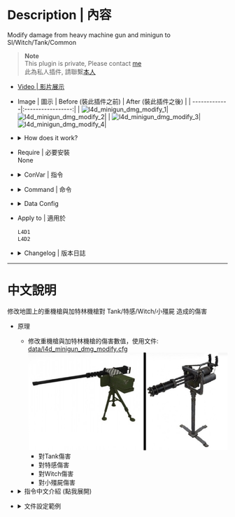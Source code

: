 # Description | 內容
Modify damage from heavy machine gun and minigun to SI/Witch/Tank/Common

> __Note__ <br/>
This plugin is private, Please contact [me](https://github.com/fbef0102/Game-Private_Plugin#私人插件列表-private-plugins-list)<br/>
此為私人插件, 請聯繫[本人](https://github.com/fbef0102/Game-Private_Plugin#私人插件列表-private-plugins-list)

* [Video | 影片展示](https://youtu.be/eNFcXMafLuQ)

* Image | 圖示
	| Before (裝此插件之前) | After (裝此插件之後) |
	| -------------|:-----------------:|
	| ![l4d_minigun_dmg_modify_1](image/l4d_minigun_dmg_modify_1.gif)|![l4d_minigun_dmg_modify_2](image/l4d_minigun_dmg_modify_2.gif)|
	| ![l4d_minigun_dmg_modify_3](image/l4d_minigun_dmg_modify_3.gif)|![l4d_minigun_dmg_modify_4](image/l4d_minigun_dmg_modify_4.gif)|

* <details><summary>How does it work?</summary>

	* Modify damage from heavy machine gun and minigun in [data/l4d_minigun_dmg_modify.cfg](data/l4d_minigun_dmg_modify.cfg)
		* To Special Infected
		* To Witch
		* To Tank
		* To Common Infected
</details>

* Require | 必要安裝
<br/>None

* <details><summary>ConVar | 指令</summary>

	* cfg/sourcemod/l4d_minigun_dmg_modify.cfg
		```php
		// 0=Plugin off, 1=Plugin on.
		l4d_minigun_dmg_modify_enable "1"
		```
</details>

* <details><summary>Command | 命令</summary>

	None
</details>

* <details><summary>Data Config</summary>
  
	* [data/l4d_minigun_dmg_modify.cfg](data/l4d_minigun_dmg_modify.cfg)
		> Manual in this file, click for more details...
</details>

* Apply to | 適用於
	```
	L4D1
	L4D2
	```

* <details><summary>Changelog | 版本日誌</summary>

	* v1.0 (2024-11-24)
		* Initial Release
</details>

- - - -
# 中文說明
修改地圖上的重機槍與加特林機槍對 Tank/特感/Witch/小殭屍 造成的傷害

* 原理
	* 修改重機槍與加特林機槍的傷害數值，使用文件: [data/l4d_minigun_dmg_modify.cfg](data/l4d_minigun_dmg_modify.cfg)
	<br/>![zho/l4d_minigun_dmg_modify_0](image/zho/l4d_minigun_dmg_modify_0.jpg)
		* 對Tank傷害
		* 對特感傷害
		* 對Witch傷害
		* 對小殭屍傷害

* <details><summary>指令中文介紹 (點我展開)</summary>

	* cfg/sourcemod/l4d_minigun_dmg_modify.cfg
		```php
		// 0=關閉插件, 1=啟動插件
		l4d_minigun_dmg_modify_enable "1"
		```
</details>

* <details><summary>文件設定範例</summary>
  
	* [data/l4d_minigun_dmg_modify.cfg](data/l4d_minigun_dmg_modify.cfg)
		> 內有中文說明，可點擊查看
</details>